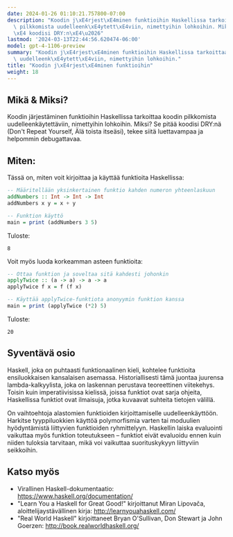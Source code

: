 ```yaml
---
date: 2024-01-26 01:10:21.757800-07:00
description: "Koodin j\xE4rjest\xE4minen funktioihin Haskellissa tarkoittaa koodin\
  \ pilkkomista uudelleenk\xE4ytett\xE4viin, nimettyihin lohkoihin. Miksi? Se pit\xE4\
  \xE4 koodisi DRY:n\xE4\u2026"
lastmod: '2024-03-13T22:44:56.620474-06:00'
model: gpt-4-1106-preview
summary: "Koodin j\xE4rjest\xE4minen funktioihin Haskellissa tarkoittaa koodin pilkkomista\
  \ uudelleenk\xE4ytett\xE4viin, nimettyihin lohkoihin."
title: "Koodin j\xE4rjest\xE4minen funktioihin"
weight: 18
---
```


## Mikä & Miksi?
Koodin järjestäminen funktioihin Haskellissa tarkoittaa koodin pilkkomista uudelleenkäytettäviin, nimettyihin lohkoihin. Miksi? Se pitää koodisi DRY:nä (Don't Repeat Yourself, Älä toista itseäsi), tekee siitä luettavampaa ja helpommin debugattavaa.

## Miten:
Tässä on, miten voit kirjoittaa ja käyttää funktioita Haskellissa:

```Haskell
-- Määritellään yksinkertainen funktio kahden numeron yhteenlaskuun
addNumbers :: Int -> Int -> Int
addNumbers x y = x + y

-- Funktion käyttö
main = print (addNumbers 3 5)
```

Tuloste:
```
8
```

Voit myös luoda korkeamman asteen funktioita:

```Haskell
-- Ottaa funktion ja soveltaa sitä kahdesti johonkin
applyTwice :: (a -> a) -> a -> a
applyTwice f x = f (f x)

-- Käyttää applyTwice-funktiota anonyymin funktion kanssa
main = print (applyTwice (*2) 5)
```

Tuloste:
```
20
```

## Syventävä osio
Haskell, joka on puhtaasti funktionaalinen kieli, kohtelee funktioita ensiluokkaisen kansalaisen asemassa. Historiallisesti tämä juontaa juurensa lambda-kalkyylista, joka on laskennan perustava teoreettinen viitekehys. Toisin kuin imperatiivisissa kielissä, joissa funktiot ovat sarja ohjeita, Haskellissa funktiot ovat ilmaisuja, jotka kuvaavat suhteita tietojen välillä.

On vaihtoehtoja alastomien funktioiden kirjoittamiselle uudelleenkäyttöön. Harkitse tyyppiluokkien käyttöä polymorfismia varten tai moduulien hyödyntämistä liittyvien funktioiden ryhmittelyyn. Haskellin laiska evaluointi vaikuttaa myös funktion toteutukseen – funktiot eivät evaluoidu ennen kuin niiden tuloksia tarvitaan, mikä voi vaikuttaa suorituskykyyn liittyviin seikkoihin.

## Katso myös
- Virallinen Haskell-dokumentaatio: https://www.haskell.org/documentation/
- "Learn You a Haskell for Great Good!" kirjoittanut Miran Lipovača, aloittelijaystävällinen kirja: http://learnyouahaskell.com/
- "Real World Haskell" kirjoittaneet Bryan O'Sullivan, Don Stewart ja John Goerzen: http://book.realworldhaskell.org/

